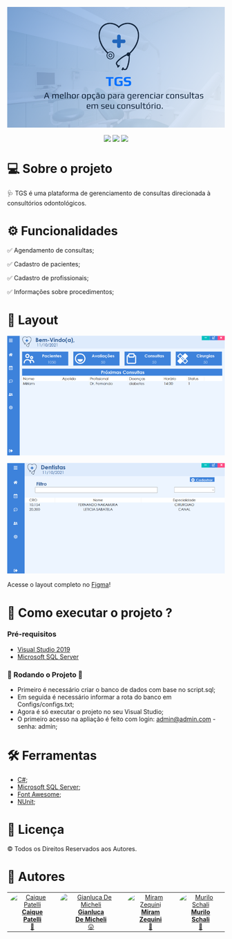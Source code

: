 <p align="center">
  <img src="https://github.com/CaiquePatelliScapeline/TGS/blob/main/Readme%20assets/Tgs.png" />
</p>

<p align="center">
  <img src="https://img.shields.io/badge/-C%23-blue" />
  <img src="https://img.shields.io/badge/-SQL%20Server-blue" />
  <img src="https://img.shields.io/badge/TGS-Em%20constru%C3%A7%C3%A3o-green" />
</p>
  

# 💻 Sobre o projeto

🩺 TGS é uma plataforma de gerenciamento de consultas direcionada à consultórios odontológicos.

  
# ⚙️ Funcionalidades

:white_check_mark: Agendamento de consultas;

:white_check_mark: Cadastro de pacientes;

:white_check_mark: Cadastro de profissionais;

:white_check_mark: Informações sobre procedimentos;


# 🧠 Layout

![](https://github.com/CaiquePatelliScapeline/TGS/blob/main/Readme%20assets/1.png)

![](https://github.com/CaiquePatelliScapeline/TGS/blob/main/Readme%20assets/2.png)

Acesse o layout completo no [Figma](https://www.figma.com/community/file/1012833819051900162/TGS)!


# 🚀  Como executar o projeto ?

### Pré-requisitos

* [Visual Studio 2019](https://visualstudio.microsoft.com/pt-br/downloads) 
* [Microsoft SQL Server](https://www.microsoft.com/pt-br/sql-server/sql-server-downloads)


### 🎲  Rodando o Projeto 🧭

* Primeiro é necessário criar o banco de dados com base no script.sql;
* Em seguida é necessário informar a rota do banco em Configs/configs.txt;
* Agora é só executar o projeto no seu Visual Studio;
* O primeiro acesso na apliação é feito com login: admin@admin.com - senha: admin;


# 🛠  Ferramentas
* [C#](https://docs.microsoft.com/pt-br/dotnet/csharp/);
* [Microsoft SQL Server](https://www.microsoft.com/pt-br/sql-server/sql-server-2019);
* [Font Awesome](https://fontawesome.com/);
* [NUnit](https://nunit.org/);


# 📝  Licença
© Todos os Direitos Reservados aos Autores.


# 🦸  Autores 
<table>
  <tr align="center">
    <td>
      <a href="https://github.com/CaiquePatelliScapeline">
        <img style="border-radius: 50%" src="https://avatars.githubusercontent.com/u/56651727?v=4" width="100px" alt="Caique Patelli" />
        <br>
        <b>Caique<br>Patelli</b>
        <br>
        🖖
      </a>  
    </td>   
    <td>
      <a href="https://github.com/GianlucaDeMicheli">
        <img style="border-radius: 20px" src="https://avatars.githubusercontent.com/u/56308126?v=4" width="100px" alt="Gianluca De Micheli" />
        <br>
        <b>Gianluca<br>De Micheli</b>
        <br>
        😛
      </a>
    </td>  
    <td>
      <a href="https://github.com/MZequini">
        <img style="border-radius: 50%" src="https://avatars.githubusercontent.com/u/88983177?v=4" width="100px" alt="Miram Zequini"/>
        <br>
        <b>Miram<br>Zequini</b>
        <br>
        🤗
      </a>
    </td>
    <td>
      <a href="https://github.com/MuriloSchali">
        <img style="border-radius: 50%" src="https://avatars.githubusercontent.com/u/89110560?v=4" width="100px" alt="Murilo Schali"/>
        <br>
        <b>Murilo<br>Schali</b>
        <br>
        🧐
      </a>
    </td>
  </tr>
</table>
